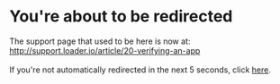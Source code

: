 # You're about to be redirected
The support page that used to be here is now at:
<br />
<a href="http://support.loader.io/article/20-verifying-an-app">http://support.loader.io/article/20-verifying-an-app</a>
<br />
<br />
If you're not automatically redirected in the next 5 seconds, click <a href="http://support.loader.io/article/20-verifying-an-app">here</a>. 

<div id="spacer"></div>
